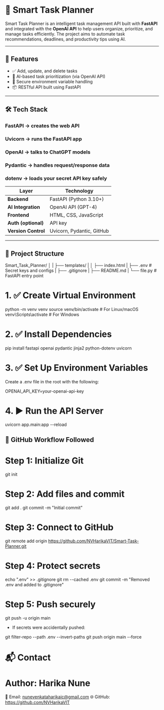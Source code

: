 # 🧠 Smart Task Planner

Smart Task Planner is an intelligent task management API built with **FastAPI** and integrated with the **OpenAI API** to help users organize, prioritize, and manage tasks efficiently. 
The project aims to automate task recommendations, deadlines, and productivity tips using AI.

---

## 🚀 Features

- ✅ Add, update, and delete tasks
- 🧠 AI-based task prioritization (via OpenAI API)
- 🔐 Secure environment variable handling
- 📦 RESTful API built using FastAPI

---

## 🛠️ Tech Stack

### FastAPI → creates the web API

### Uvicorn → runs the FastAPI app

### OpenAI → talks to ChatGPT models

### Pydantic → handles request/response data

### dotenv → loads your secret API key safely

| Layer          | Technology              |
|----------------|--------------------------|
| **Backend**     | FastAPI (Python 3.10+)   |
| **AI Integration** | OpenAI API (GPT-4)       |
| **Frontend**    | HTML, CSS, JavaScript |
| **Auth (optional)** | API key |
| **Version Control**       | Uvicorn, Pydantic, GitHub |

---

## 📁 Project Structure

Smart_Task_Planner/
│
|
├── templates/
|
│ ├── index.html 
|
├── .env # Secret keys and configs
|
├── .gitignore
|
├── README.md
|
└── file.py # FastAPI entry point

# 1. ✅ Create Virtual Environment
python -m venv venv
source venv/bin/activate        # For Linux/macOS
venv\Scripts\activate           # For Windows

# 2. ✅ Install Dependencies
pip install fastapi openai pydantic jinja2 python-dotenv uvicorn

# 3. ✅ Set Up Environment Variables
Create a .env file in the root with the following:

OPENAI_API_KEY=your-openai-api-key

# 4. ▶️ Run the API Server
uvicorn app.main:app --reload

## 📌 GitHub Workflow Followed
# Step 1: Initialize Git
git init

# Step 2: Add files and commit
git add .
git commit -m "Initial commit"

# Step 3: Connect to GitHub
git remote add origin https://github.com/NVHarikaVIT/Smart-Task-Planner.git

# Step 4: Protect secrets
echo ".env" >> .gitignore
git rm --cached .env
git commit -m "Removed .env and added to .gitignore"

# Step 5: Push securely
git push -u origin main

- If secrets were accidentally pushed:

git filter-repo --path .env --invert-paths
git push origin main --force


# 📬 Contact

# Author: Harika Nune
📧 Email: nunevenkataharikaic@gmail.com
🌐 GitHub: https://github.com/NVHarikaVIT
